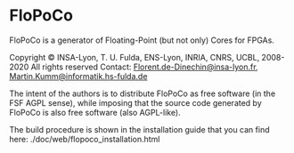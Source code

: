 # FloPoCo

FloPoCo is a generator of Floating-Point (but not only) Cores for FPGAs.

Copyright © INSA-Lyon, T. U. Fulda, ENS-Lyon, INRIA, CNRS, UCBL, 2008-2020
All rights reserved
Contact: Florent.de-Dinechin@insa-lyon.fr, Martin.Kumm@informatik.hs-fulda.de

The intent of the authors is to distribute FloPoCo as free software (in the FSF AGPL sense), while imposing that the source code generated by FloPoCo is also free software (also AGPL-like). 

The build procedure is shown in the installation guide that you can find here: ./doc/web/flopoco_installation.html 

